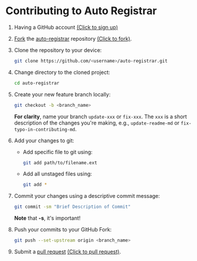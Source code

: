 # Contributing to Auto Registrar

1. Having a GitHub account [(Click to sign up)](https://github.com/signup)

2. [Fork](https://help.github.com/articles/fork-a-repo/) the [auto-registrar](https://github.com/Yokozuna59/auto-registrar) repository [(Click to fork)](https://github.com/Yokozuna59/auto-registrar/fork).

3. Clone the repository to your device:

    ```bash
    git clone https://github.com/<username>/auto-registrar.git
    ```

4. Change directory to the cloned project:

    ```bash
    cd auto-registrar
    ```

5. Create your new feature branch locally:

    ```bash
    git checkout -b <branch_name>
    ```

    **For clarity**, name your branch `update-xxx` or `fix-xxx`. The `xxx` is a short description of the changes you're making, e.g., `update-readme-md` or `fix-typo-in-contributing-md`.

6. Add your changes to git:
    - Add specific file to git using:

        ```bash
        git add path/to/filename.ext
        ```

    - Add all unstaged files using:

        ```bash
        git add *
        ```

7. Commit your changes using a descriptive commit message:

    ```bash
    git commit -sm "Brief Description of Commit"
    ```

   **Note** that **-s**, it's important!

8. Push your commits to your GitHub Fork:

    ```bash
    git push --set-upstream origin <branch_name>
    ```

9. Submit a [pull request](https://help.github.com/en/github/collaborating-with-issues-and-pull-requests/creating-a-pull-request-from-a-fork) [(Click to pull request)](https://github.com/Yokozuna59/auto-registrar/pulls).

